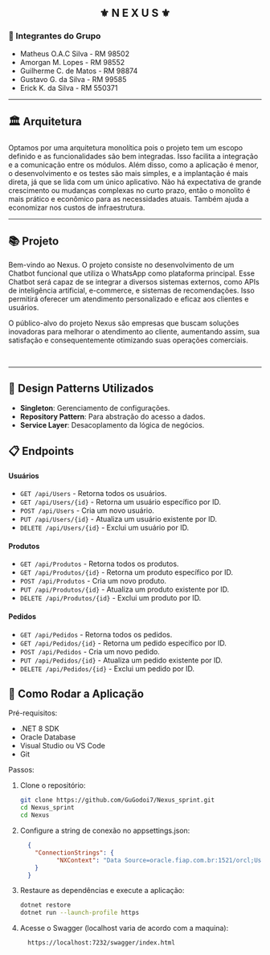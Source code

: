 
<div align="center">
   <h2>⚜️ N E X U S ⚜️</h2>
</div>

<h3>👥 Integrantes do Grupo</h3>

- Matheus O.A.C Silva - RM 98502
- Amorgan M. Lopes - RM 98552
- Guilherme C. de Matos - RM 98874
- Gustavo G. da Silva - RM 99585
- Erick K. da Silva - RM 550371

- --------------------------------------------------
## 🏛 Arquitetura<h3>

Optamos por uma arquitetura monolítica pois o projeto tem um escopo definido e as funcionalidades são bem integradas. Isso facilita a integração e a comunicação entre os módulos. Além disso, como a aplicação é menor, o desenvolvimento e os testes são mais simples, e a implantação é mais direta, já que se lida com um único aplicativo. Não há expectativa de grande crescimento ou mudanças complexas no curto prazo, então o monolito é mais prático e econômico para as necessidades atuais. Também ajuda a economizar nos custos de infraestrutura.
- --------------------------------------------------
## 📚 Projeto 

<p>Bem-vindo ao Nexus. O projeto consiste no desenvolvimento de um Chatbot funcional que utiliza o WhatsApp como plataforma principal. Esse Chatbot será capaz de se integrar a diversos sistemas externos, como APIs de inteligência artificial, e-commerce, e sistemas de recomendações. Isso permitirá oferecer um atendimento personalizado e eficaz aos clientes e usuários.</p>
<p>O público-alvo do projeto Nexus são empresas que buscam soluções inovadoras para melhorar o atendimento ao cliente, aumentando assim, sua satisfação e consequentemente otimizando suas operações comerciais.</p>

<br/>

- --------------------------------------------------
## 🧠 Design Patterns Utilizados

- **Singleton**: Gerenciamento de configurações.
- **Repository Pattern**: Para abstração do acesso a dados.
- **Service Layer**: Desacoplamento da lógica de negócios.

## 📋 Endpoints

#### **Usuários**
- `GET /api/Users` - Retorna todos os usuários.
- `GET /api/Users/{id}` - Retorna um usuário específico por ID.
- `POST /api/Users` - Cria um novo usuário.
- `PUT /api/Users/{id}` - Atualiza um usuário existente por ID.
- `DELETE /api/Users/{id}` - Exclui um usuário por ID.

#### **Produtos**
- `GET /api/Produtos` - Retorna todos os produtos.
- `GET /api/Produtos/{id}` - Retorna um produto específico por ID.
- `POST /api/Produtos` - Cria um novo produto.
- `PUT /api/Produtos/{id}` - Atualiza um produto existente por ID.
- `DELETE /api/Produtos/{id}` - Exclui um produto por ID.

#### **Pedidos**
- `GET /api/Pedidos` - Retorna todos os pedidos.
- `GET /api/Pedidos/{id}` - Retorna um pedido específico por ID.
- `POST /api/Pedidos` - Cria um novo pedido.
- `PUT /api/Pedidos/{id}` - Atualiza um pedido existente por ID.
- `DELETE /api/Pedidos/{id}` - Exclui um pedido por ID.


## 🚀 Como Rodar a Aplicação

Pré-requisitos:
- .NET 8 SDK
- Oracle Database
- Visual Studio ou VS Code
- Git  

Passos:
1. Clone o repositório:
   ```bash
   git clone https://github.com/GuGodoi7/Nexus_sprint.git
   cd Nexus_sprint
   cd Nexus
2. Configure a string de conexão no appsettings.json:
    ```json
      {
        "ConnectionStrings": {
              "NXContext": "Data Source=oracle.fiap.com.br:1521/orcl;User ID=xxxxx;Password=xxxxx;"
        }
      }

4. Restaure as dependências e execute a aplicação:
     ```bash
    dotnet restore
    dotnet run --launch-profile https
5. Acesse o Swagger (localhost varia de acordo com a maquina):
    ```bash
      https://localhost:7232/swagger/index.html

     
